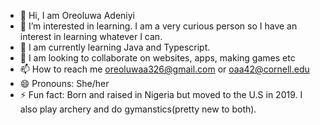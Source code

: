 - 👋 Hi, I am Oreoluwa Adeniyi
- 👀 I’m interested in learning. I am a very curious person so I have an interest in learning whatever I can.
- 🌱 I am currently learning Java and Typescript.
- 💞️ I am looking to collaborate on websites, apps, making games etc
- 📫 How to reach me oreoluwaa326@gmail.com or oaa42@cornell.edu
- 😄 Pronouns: She/her
- ⚡ Fun fact: Born and raised in Nigeria but moved to the U.S in 2019. I also play archery and do gymanstics(pretty new to both).

<!---
Oreo236/Oreo236 is a ✨ special ✨ repository because its `README.md` (this file) appears on your GitHub profile.
You can click the Preview link to take a look at your changes.
--->
